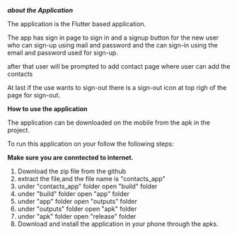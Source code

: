 

*******about the Application*******

The application is the Flutter based application.

The app has sign in page to sign in and a signup button for the new user who can sign-up using mail and password and the can sign-in using the email and password used for sign-up.

after that user will be prompted to add contact page where user can add the contacts 

At last if the use wants to sign-out there is a sign-out icon at top righ of the page for sign-out.


**How to use the application**

The application can be downloaded on the mobile from the apk in the project.

To run this application on your follow the following steps:

  **Make sure you are conntected to internet.**

  1. Download the zip file from the github
  2. extract the file,and the file name is "contacts_app"
  3. under "contacts_app" folder open "build" folder
  4. under "build" folder open "app" folder
  5. under "app" folder open "outputs" folder
  6. under "outputs" folder open "apk" folder
  7. under "apk" folder open "release" folder
  8. Download and install  the application in your phone through the apks.
